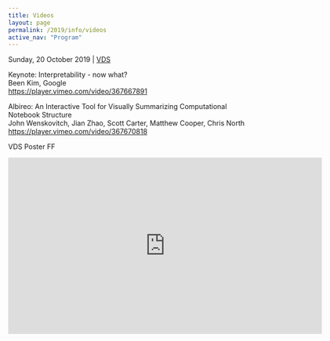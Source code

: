 ```yaml
---
title: Videos
layout: page
permalink: /2019/info/videos
active_nav: "Program"
---
```


Sunday, 20 October 2019 | [VDS](http://www.visualdatascience.org)  

Keynote: Interpretability - now what?  
Been Kim, Google  
https://player.vimeo.com/video/367667891

Albireo: An Interactive Tool for Visually Summarizing Computational Notebook Structure  
John Wenskovitch, Jian Zhao, Scott Carter, Matthew Cooper, Chris North  
https://player.vimeo.com/video/367670818

VDS Poster FF  
 <iframe src="https://player.vimeo.com/video/367668018" width="640" height="360" frameborder="0" allow="autoplay; fullscreen" allowfullscreen></iframe> 
